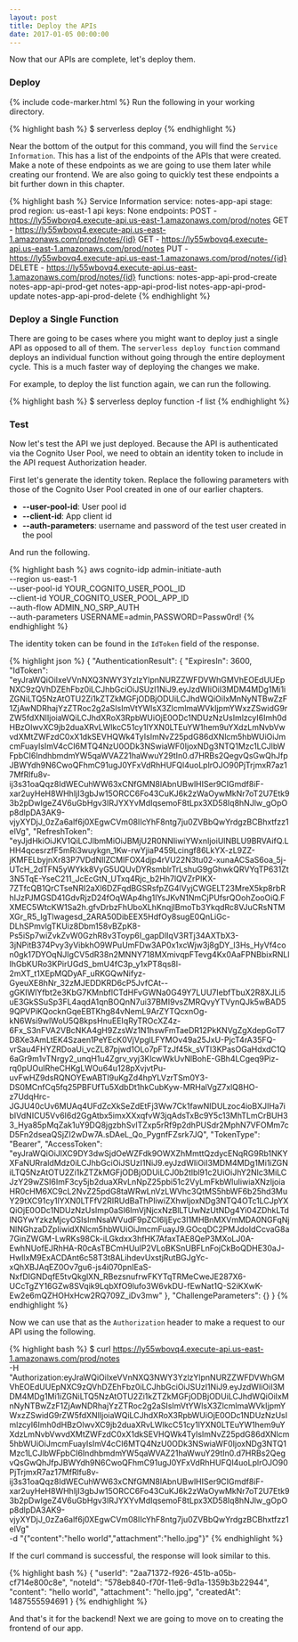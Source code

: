 ```yaml
---
layout: post
title: Deploy the APIs
date: 2017-01-05 00:00:00
---
```


Now that our APIs are complete, let's deploy them.

### Deploy

{% include code-marker.html %} Run the following in your working directory.

{% highlight bash %}
$ serverless deploy
{% endhighlight %}

Near the bottom of the output for this command, you will find the `Service Information`. This has a list of the endpoints of the APIs that were created. Make a note of these endpoints as we are going to use them later while creating our frontend. We are also going to quickly test these endpoints a bit further down in this chapter.

{% highlight bash %}
Service Information
service: notes-app-api
stage: prod
region: us-east-1
api keys:
  None
endpoints:
  POST - https://ly55wbovq4.execute-api.us-east-1.amazonaws.com/prod/notes
  GET - https://ly55wbovq4.execute-api.us-east-1.amazonaws.com/prod/notes/{id}
  GET - https://ly55wbovq4.execute-api.us-east-1.amazonaws.com/prod/notes
  PUT - https://ly55wbovq4.execute-api.us-east-1.amazonaws.com/prod/notes/{id}
  DELETE - https://ly55wbovq4.execute-api.us-east-1.amazonaws.com/prod/notes/{id}
functions:
  notes-app-api-prod-create
  notes-app-api-prod-get
  notes-app-api-prod-list
  notes-app-api-prod-update
  notes-app-api-prod-delete
{% endhighlight %}

### Deploy a Single Function

There are going to be cases where you might want to deploy just a single API as opposed to all of them. The `serverless deploy function` command deploys an individual function without going through the entire deployment cycle. This is a much faster way of deploying the changes we make.

For example, to deploy the list function again, we can run the following.

{% highlight bash %}
$ serverless deploy function -f list
{% endhighlight %}

### Test

Now let's test the API we just deployed. Because the API is authenticated via the Cognito User Pool, we need to obtain an identity token to include in the API request Authorization header.

First let's generate the identity token. Replace the following parameters with those of the Cognito User Pool created in one of our earlier chapters.

- **--user-pool-id**: User pool id
- **--client-id**: App client id
- **--auth-parameters**: username and password of the test user created in the pool

And run the following.

{% highlight bash %}
aws cognito-idp admin-initiate-auth \
  --region us-east-1 \
  --user-pool-id YOUR_COGNITO_USER_POOL_ID \
  --client-id YOUR_COGNITO_USER_POOL_APP_ID \
  --auth-flow ADMIN_NO_SRP_AUTH \
  --auth-parameters USERNAME=admin,PASSWORD=Passw0rd!
{% endhighlight %}

The identity token can be found in the `IdToken` field of the response.

{% highlight json %}
{
    "AuthenticationResult": {
        "ExpiresIn": 3600, 
        "IdToken": "eyJraWQiOiIxeVVnNXQ3NWY3YzlzYlpnNURZZWFDVWhGMVhEOEdUUEpNXC9zQVhDZEhFbz0iLCJhbGciOiJSUzI1NiJ9.eyJzdWIiOiI3MDM4MDg1Mi1iZGNiLTQ5NzAtOTU2Zi1kZTZkMGFjODBjODUiLCJhdWQiOiIxMnNyNTBwZzF1ZjAwNDRhajYzZTRoc2g2aSIsImVtYWlsX3ZlcmlmaWVkIjpmYWxzZSwidG9rZW5fdXNlIjoiaWQiLCJhdXRoX3RpbWUiOjE0ODc1NDUzNzUsImlzcyI6Imh0dHBzOlwvXC9jb2duaXRvLWlkcC51cy1lYXN0LTEuYW1hem9uYXdzLmNvbVwvdXMtZWFzdC0xX1dkSEVHQWk4TyIsImNvZ25pdG86dXNlcm5hbWUiOiJmcmFuayIsImV4cCI6MTQ4NzU0ODk3NSwiaWF0IjoxNDg3NTQ1Mzc1LCJlbWFpbCI6IndhbmdmYW5qaWVAZ21haWwuY29tIn0.d7HRBs2QegvQsGwQhJfpJBWYdh9N6CwoQFhmC91ugJ0YFxVdRhHUFQl4uoLplrOJO90PjTrjmxR7az17MfRlfu8v-ij3s31oaQqz8IdWECuhWW63xCNfGMN8lAbnUBwlHISer9CIGmdf8iF-xar2uyHeH8WHhIjI3gbJw15ORCC6Fo43CuKJ6k2zWaOywMkNr7oT2U7Etk93b2pDwIgeZ4V6uGbHgv3IRJYXYvMdIqsemoF8tLpx3XD58Iq8hNJlw_gOpOp8dlpDA3AK9-vjyXYDjJ_0zZa6alf6j0XEgwCVm08IIcYhF8ntg7ju0ZVBbQwYrdgzBCBhxtfzz1elVg", 
        "RefreshToken": "eyJjdHkiOiJKV1QiLCJlbmMiOiJBMjU2R0NNIiwiYWxnIjoiUlNBLU9BRVAifQ.LHH4qcesrzfF5mRi3wuykgn_1Kw-rwYjiaP459Lcingf86LkYX-zL9ZZ-jKMFELbyjnXr83P7VDdNIlZCMIFOX4djp4rVU22N3tu02-xunaACSaS6oa_5j-UTcH_2dTFN5yWYkk8VyG5UQUvDYRsmblrTrLshuG9gGhwkQRVYqTP631Zt3N5TqE-YseC211_JcEcGtN_UTxq4Rjc_b2Hh7lQVZrPIKX-7ZTfcQB1QrCTseNRI2aXl6DZFqdBGSRsfpZG4lVyjCWGELT23MreX5kp8rbRhIJzPJMGSD41GdvRjzD24fOqWAp4hg1lYsJKvN1NmCjPUfsrQOohZooOiQ.FXMEC5WtcKW1Sa2h.gfvDrbzFhUboXLhKnqjIBmoTb3YkqdRc8VJuCRsNTMXGr_R5_IgTlwagesd_2ARA50DibEEX5HdfOy8sugE0QnLiGc-DLhSPmvlgTKUiz8Dbm158vBZpK8-Ps5iSp7wiZvkZvW0GzhR8v3Toyp6I_gapDlIqV3RTj34AXTbX3-3jNPitB374Pvy3yVibkhO9WPuUmFDw3AP0x1xcWjw3j8gDY_l3Hs_HyVf4con0gk17DYOqNJIgCV5dR38n2MNNY718MXmivqpFTevg4Kx0AaFPNBbixRNLlIhGbKURo3KPirUGdS_bmU4fC3p_y1xPT8qs8l-2mXT_t1XEpMQDyAF_uRKGQwNifyz-GyeuXE8hNr_32zMJEDDKRD6cP5JvfCAt--gGKIWlYfbt2e3KbG7KMnbflCTdHFvGWNa0G49Y7LUU7IebfTbuX2R8XJLi5uE3GkSSuSp3FL4aqdA1qnBOQnN7ui37BMI9vsZMRQvyYTVynQJk5wBAD59QPVPiKQocknGqeEBTKhg84vNemL9ArZYTQcxnOg-kN6Wsi9wlWoU5Q8kpsHnuEEIqRyTROcXZ4z-6Fx_S3nFVA2VBcNKA4gH9ZzsWz1N1hswFmTaeDR12PkKNVgZgXdepGoT7D8Xe3AmLtEK4Szaen1PeYEcK0VjVpglLFYMOv49a25JxU-PjcT4rA35FQ-vrSau4FHYZRDoaUi_vcZL87pjwd1OLo7pFTzJf45k_sVTl3KPasOGaHdxdC1Q6aGr9m1vTNrgy2_unqH1u4Zgrv_vyj3KlcwWkUvNlBohE-GBh4LCgeq9Piz-rq0pUOuIRheCHKgLWOu64u128pXvjvtPu-uvFwHZ9dsRQNOYEwABTI9uKgZd4hpYLVzrTSm0Y3-DS0MCnfCq5fq25PBFUfTu5XdbDt1hkCubKyw-MRHalVgZ7xlQ8HO-z7UdqHrc-JGJU40cUv6MUAq4UFdZcXkSeZdEtFj3Ww7Ck1fawNIDULzoc4ioBXJIHa7ibIVdNICU5Vv6I6d2GgAtbx5imxXXxqfvW3jqAdsTxBc9Y5c13MhTLmCrBUH33_Hya85pMqZak1uY9DQ8jgzbhSvlTZxp5rRf9p2dhPUSdr2MphN7VFOMm7cD5Fn2dseaQSjZI2wDw7A.sDAeL_Qo_PygnfFZsrk7JQ", 
        "TokenType": "Bearer", 
        "AccessToken": "eyJraWQiOiJlXC9DY3dwSjdOeWZFdk9OWXZhMmttQzdycENqRG9Rb1NKYXFaNURraldMdz0iLCJhbGciOiJSUzI1NiJ9.eyJzdWIiOiI3MDM4MDg1Mi1iZGNiLTQ5NzAtOTU2Zi1kZTZkMGFjODBjODUiLCJ0b2tlbl91c2UiOiJhY2Nlc3MiLCJzY29wZSI6ImF3cy5jb2duaXRvLnNpZ25pbi51c2VyLmFkbWluIiwiaXNzIjoiaHR0cHM6XC9cL2NvZ25pdG8taWRwLnVzLWVhc3QtMS5hbWF6b25hd3MuY29tXC91cy1lYXN0LTFfV2RIRUdBaThPIiwiZXhwIjoxNDg3NTQ4OTc1LCJpYXQiOjE0ODc1NDUzNzUsImp0aSI6ImVjNjcxNzBlLTUwNzUtNDg4Yi04ZDhkLTdlNGYwYzkzMjcyOSIsImNsaWVudF9pZCI6IjEyc3I1MHBnMXVmMDA0NGFqNjNlNGhzaDZpIiwidXNlcm5hbWUiOiJmcmFuayJ9.GOcqDC2PMJdoIdCcvaG8a7GinZWGM-LwRKs98Ck-iLGkdxx3hfHK7AfaxTAE8QeP3MXoLJ0A-EwhNUofEJRhHA-R0cAsTBCmHUuIP2VLoBKSnUBFLnFojCkBoQDHE30aJ-HwIlxM9ExACDAnt6c58T3t8ALihdevUxstjRutBGJgYc-xQhXBJAqEZ0Ov7gu6-js4i070pnIEaS-NxfDIGNDqfE5tvQkglXN_RBezsnufrwFKYTqTRMeCweJE287X6-UCcTgZY16GZw8SVqik9LqbXfO9lufo3W6vkDU-fEwNat1Q-S2iKXwK-Ew2e6mQZHOHxHcw2RQ709Z_iDv3mw"
    }, 
    "ChallengeParameters": {}
}
{% endhighlight %}

Now we can use that as the `Authorization` header to make a request to our API using the following.

{% highlight bash %}
$ curl https://ly55wbovq4.execute-api.us-east-1.amazonaws.com/prod/notes \
  -H "Authorization:eyJraWQiOiIxeVVnNXQ3NWY3YzlzYlpnNURZZWFDVWhGMVhEOEdUUEpNXC9zQVhDZEhFbz0iLCJhbGciOiJSUzI1NiJ9.eyJzdWIiOiI3MDM4MDg1Mi1iZGNiLTQ5NzAtOTU2Zi1kZTZkMGFjODBjODUiLCJhdWQiOiIxMnNyNTBwZzF1ZjAwNDRhajYzZTRoc2g2aSIsImVtYWlsX3ZlcmlmaWVkIjpmYWxzZSwidG9rZW5fdXNlIjoiaWQiLCJhdXRoX3RpbWUiOjE0ODc1NDUzNzUsImlzcyI6Imh0dHBzOlwvXC9jb2duaXRvLWlkcC51cy1lYXN0LTEuYW1hem9uYXdzLmNvbVwvdXMtZWFzdC0xX1dkSEVHQWk4TyIsImNvZ25pdG86dXNlcm5hbWUiOiJmcmFuayIsImV4cCI6MTQ4NzU0ODk3NSwiaWF0IjoxNDg3NTQ1Mzc1LCJlbWFpbCI6IndhbmdmYW5qaWVAZ21haWwuY29tIn0.d7HRBs2QegvQsGwQhJfpJBWYdh9N6CwoQFhmC91ugJ0YFxVdRhHUFQl4uoLplrOJO90PjTrjmxR7az17MfRlfu8v-ij3s31oaQqz8IdWECuhWW63xCNfGMN8lAbnUBwlHISer9CIGmdf8iF-xar2uyHeH8WHhIjI3gbJw15ORCC6Fo43CuKJ6k2zWaOywMkNr7oT2U7Etk93b2pDwIgeZ4V6uGbHgv3IRJYXYvMdIqsemoF8tLpx3XD58Iq8hNJlw_gOpOp8dlpDA3AK9-vjyXYDjJ_0zZa6alf6j0XEgwCVm08IIcYhF8ntg7ju0ZVBbQwYrdgzBCBhxtfzz1elVg" \
  -d "{\"content\":\"hello world\",\"attachment\":\"hello.jpg\"}"
{% endhighlight %}

If the curl command is successful, the response will look similar to this.

{% highlight bash %}
{
  "userId": "2aa71372-f926-451b-a05b-cf714e800c8e",
  "noteId": "578eb840-f70f-11e6-9d1a-1359b3b22944",
  "content": "hello world",
  "attachment": "hello.jpg",
  "createdAt": 1487555594691
}
{% endhighlight %}

And that's it for the backend! Next we are going to move on to creating the frontend of our app.
